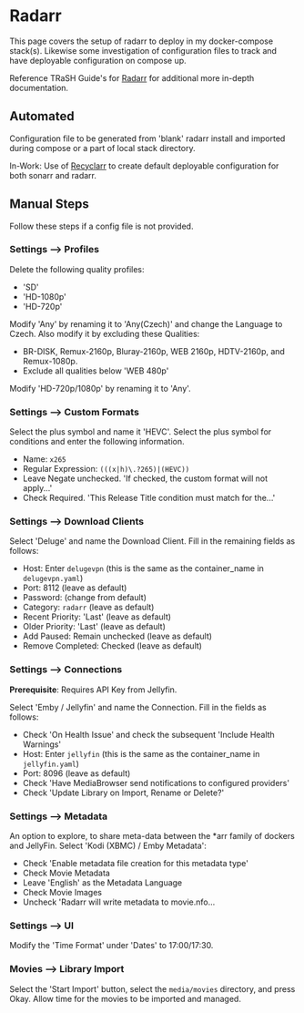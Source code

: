 # Radarr

This page covers the setup of radarr to deploy in my docker-compose stack(s). Likewise some investigation of configuration files to track and have deployable configuration on compose up.

Reference TRaSH Guide's for [Radarr](https://trash-guides.info/Radarr/) for additional more in-depth documentation.

## Automated

Configuration file to be generated from 'blank' radarr install and imported during compose or a part of local stack directory.

In-Work: Use of [Recyclarr](./recyclarr) to create default deployable configuration for both sonarr and radarr.

## Manual Steps

Follow these steps if a config file is not provided.

### Settings --> Profiles

Delete the following quality profiles:

- 'SD'
- 'HD-1080p'
- 'HD-720p'

Modify 'Any' by renaming it to 'Any(Czech)' and change the Language to Czech. Also modify it by excluding these Qualities:

- BR-DISK, Remux-2160p, Bluray-2160p, WEB 2160p, HDTV-2160p, and Remux-1080p.
- Exclude all qualities below 'WEB 480p'

Modify 'HD-720p/1080p' by renaming it to 'Any'.

### Settings --> Custom Formats

Select the plus symbol and name it 'HEVC'. Select the plus symbol for conditions and enter the following information.

- Name: `x265`
- Regular Expression: `(((x|h)\.?265)|(HEVC))`
- Leave Negate unchecked. 'If checked, the custom format will not apply...'
- Check Required. 'This Release Title condition must match for the...'

### Settings --> Download Clients

Select 'Deluge' and name the Download Client. Fill in the remaining fields as follows:

- Host: Enter `delugevpn` (this is the same as the container_name in `delugevpn.yaml`)
- Port: 8112 (leave as default)
- Password: (change from default)
- Category: `radarr` (leave as default)
- Recent Priority: 'Last' (leave as default)
- Older Priority: 'Last' (leave as default)
- Add Paused: Remain unchecked (leave as default)
- Remove Completed: Checked (leave as default)

### Settings --> Connections

**Prerequisite**: Requires API Key from Jellyfin.

Select 'Emby / Jellyfin' and name the Connection. Fill in the fields as follows:

- Check 'On Health Issue' and check the subsequent 'Include Health Warnings'
- Host: Enter `jellyfin` (this is the same as the container_name in `jellyfin.yaml`)
- Port: 8096 (leave as default)
- Check 'Have MediaBrowser send notifications to configured providers'
- Check 'Update Library on Import, Rename or Delete?'

### Settings --> Metadata

An option to explore, to share meta-data between the *arr family of dockers and JellyFin. Select 'Kodi (XBMC) / Emby Metadata':

- Check 'Enable metadata file creation for this metadata type'
- Check Movie Metadata
- Leave 'English' as the Metadata Language
- Check Movie Images
- Uncheck 'Radarr will write metadata to movie.nfo...

### Settings --> UI

Modify the 'Time Format' under 'Dates' to 17:00/17:30.

### Movies --> Library Import

Select the 'Start Import' button, select the `media/movies` directory, and press Okay. Allow time for the movies to be imported and managed.
